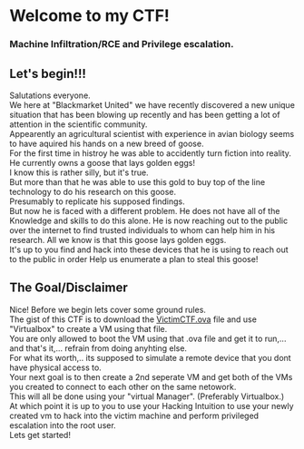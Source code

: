 # Welcome to my CTF!
### Machine Infiltration/RCE and Privilege escalation.

## Let's begin!!!
Salutations everyone.  
We here at "Blackmarket United" we have recently discovered a new unique situation that has been blowing up recently and has been 
getting a lot of attention in the scientific community.  
Appearently an agricultural scientist with experience in avian biology seems to have aquired his hands on a new breed of goose.   
For the first time in histroy he was able to accidently turn fiction into reality. He currently owns a goose that lays golden eggs!  
I know this is rather silly, but it's true.  
But more than that he was able to use this gold to buy top of the line technology to do his research on this goose.  
Presumably to replicate his supposed findings.  
But now he is faced with a different problem. He does not have all of the Knowledge and skills to do this alone. He is now reaching out to the public over the internet to find trusted individuals to whom can help him in his research. 
All we know is that this goose lays golden eggs.  
It's up to you find and hack into these devices that he is using to reach out to the public in order Help us enumerate a plan to steal this goose!

## The Goal/Disclaimer

Nice! Before we begin lets cover some ground rules.  
The gist of this CTF is to download the [VictimCTF.ova](https://drive.google.com/file/d/18iAVf0B_164ajRm4T7VZj3XwJL74VSsd/view?usp=sharing) file and use "Virtualbox" to create a VM using that file.  
You are only allowed to boot the VM using that .ova file and get it to run,... and that's it,... refrain from doing anyhting else.  
For what its worth,.. its supposed to simulate a remote device that you dont have physical access to.  
Your next goal is to then create a 2nd seperate VM and get both of the VMs you created to connect to each other on the same netowork.  
This will all be done using your "virtual Manager". (Preferably Virtualbox.)  
At which point it is up to you to use your Hacking Intuition to use your newly created vm to hack into the victim machine and perform privileged escalation 
into the root user.  
Lets get started!

